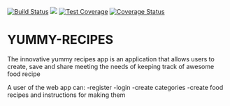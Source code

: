 [![Build Status](https://travis-ci.org/EleisonC/YUMMY-RECIPES.svg?branch=travis)](https://travis-ci.org/EleisonC/YUMMY-RECIPES)
<a href="https://codeclimate.com/github/EleisonC/YUMMY-RECIPES/maintainability"><img src="https://api.codeclimate.com/v1/badges/103d4fd43019f2bd32b8/maintainability" /></a>
[![Test Coverage](https://api.codeclimate.com/v1/badges/103d4fd43019f2bd32b8/test_coverage)](https://codeclimate.com/github/EleisonC/YUMMY-RECIPES/test_coverage)
[![Coverage Status](https://coveralls.io/repos/github/EleisonC/YUMMY-RECIPES/badge.svg?branch=master)](https://coveralls.io/github/EleisonC/YUMMY-RECIPES?branch=master)

# YUMMY-RECIPES
The innovative yummy recipes app is an application that allows users to create, save and share meeting the needs of keeping track of awesome food recipe

A user of the web app can:
-register 
-login
-create categories
-create food recipes and instructions for making them
